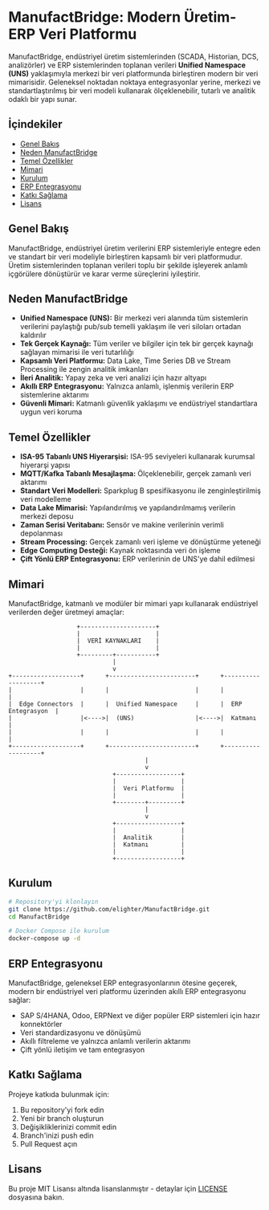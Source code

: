 # ManufactBridge: Modern Üretim-ERP Veri Platformu

ManufactBridge, endüstriyel üretim sistemlerinden (SCADA, Historian, DCS, analizörler) ve ERP sistemlerinden toplanan verileri **Unified Namespace (UNS)** yaklaşımıyla merkezi bir veri platformunda birleştiren modern bir veri mimarisidir. Geleneksel noktadan noktaya entegrasyonlar yerine, merkezi ve standartlaştırılmış bir veri modeli kullanarak ölçeklenebilir, tutarlı ve analitik odaklı bir yapı sunar.

## İçindekiler

- [Genel Bakış](#genel-bakış)
- [Neden ManufactBridge](#neden-manufactbridge)
- [Temel Özellikler](#temel-özellikler)
- [Mimari](#mimari)
- [Kurulum](#kurulum)
- [ERP Entegrasyonu](#erp-entegrasyonu)
- [Katkı Sağlama](#katkı-sağlama)
- [Lisans](#lisans)

## Genel Bakış

ManufactBridge, endüstriyel üretim verilerini ERP sistemleriyle entegre eden ve standart bir veri modeliyle birleştiren kapsamlı bir veri platformudur. Üretim sistemlerinden toplanan verileri toplu bir şekilde işleyerek anlamlı içgörülere dönüştürür ve karar verme süreçlerini iyileştirir.

## Neden ManufactBridge

- **Unified Namespace (UNS):** Bir merkezi veri alanında tüm sistemlerin verilerini paylaştığı pub/sub temelli yaklaşım ile veri siloları ortadan kaldırılır
- **Tek Gerçek Kaynağı:** Tüm veriler ve bilgiler için tek bir gerçek kaynağı sağlayan mimarisi ile veri tutarlılığı
- **Kapsamlı Veri Platformu:** Data Lake, Time Series DB ve Stream Processing ile zengin analitik imkanları
- **İleri Analitik:** Yapay zeka ve veri analizi için hazır altyapı 
- **Akıllı ERP Entegrasyonu:** Yalnızca anlamlı, işlenmiş verilerin ERP sistemlerine aktarımı
- **Güvenli Mimari:** Katmanlı güvenlik yaklaşımı ve endüstriyel standartlara uygun veri koruma

## Temel Özellikler

- **ISA-95 Tabanlı UNS Hiyerarşisi:** ISA-95 seviyeleri kullanarak kurumsal hiyerarşi yapısı
- **MQTT/Kafka Tabanlı Mesajlaşma:** Ölçeklenebilir, gerçek zamanlı veri aktarımı
- **Standart Veri Modelleri:** Sparkplug B spesifikasyonu ile zenginleştirilmiş veri modelleme
- **Data Lake Mimarisi:** Yapılandırılmış ve yapılandırılmamış verilerin merkezi deposu
- **Zaman Serisi Veritabanı:** Sensör ve makine verilerinin verimli depolanması
- **Stream Processing:** Gerçek zamanlı veri işleme ve dönüştürme yeteneği
- **Edge Computing Desteği:** Kaynak noktasında veri ön işleme
- **Çift Yönlü ERP Entegrasyonu:** ERP verilerinin de UNS'ye dahil edilmesi

## Mimari

ManufactBridge, katmanlı ve modüler bir mimari yapı kullanarak endüstriyel verilerden değer üretmeyi amaçlar:

```
                   +---------------------+
                   |                     |
                   |  VERİ KAYNAKLARI    |
                   |                     |
                   +---------+-----------+
                             |
                             v
+-------------------+      +------------------------+      +-------------------+
|                   |      |                        |      |                   |
|  Edge Connectors  |      |  Unified Namespace     |      |  ERP Entegrasyon  |
|                   |<---->|  (UNS)                 |<---->|  Katmanı          |
|                   |      |                        |      |                   |
+-------------------+      +------------------------+      +-------------------+
                                      |
                                      v
                             +------------------+
                             |                  |
                             |  Veri Platformu  |
                             |                  |
                             +--------+---------+
                                      |
                                      v
                             +------------------+
                             |                  |
                             |  Analitik        |
                             |  Katmanı         |
                             |                  |
                             +------------------+
```

## Kurulum

```bash
# Repository'yi klonlayın
git clone https://github.com/elighter/ManufactBridge.git
cd ManufactBridge

# Docker Compose ile kurulum
docker-compose up -d
```

## ERP Entegrasyonu

ManufactBridge, geleneksel ERP entegrasyonlarının ötesine geçerek, modern bir endüstriyel veri platformu üzerinden akıllı ERP entegrasyonu sağlar:

- SAP S/4HANA, Odoo, ERPNext ve diğer popüler ERP sistemleri için hazır konnektörler
- Veri standardizasyonu ve dönüşümü
- Akıllı filtreleme ve yalnızca anlamlı verilerin aktarımı
- Çift yönlü iletişim ve tam entegrasyon

## Katkı Sağlama

Projeye katkıda bulunmak için:

1. Bu repository'yi fork edin
2. Yeni bir branch oluşturun
3. Değişikliklerinizi commit edin
4. Branch'inizi push edin
5. Pull Request açın

## Lisans

Bu proje MIT Lisansı altında lisanslanmıştır - detaylar için [LICENSE](LICENSE) dosyasına bakın.